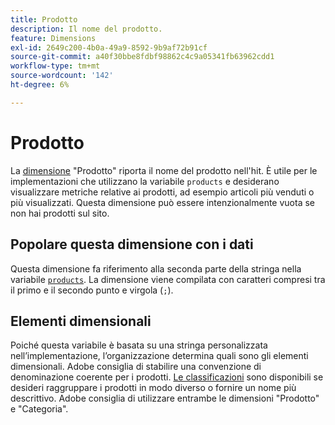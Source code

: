 ```yaml
---
title: Prodotto
description: Il nome del prodotto.
feature: Dimensions
exl-id: 2649c200-4b0a-49a9-8592-9b9af72b91cf
source-git-commit: a40f30bbe8fdbf98862c4c9a05341fb63962cdd1
workflow-type: tm+mt
source-wordcount: '142'
ht-degree: 6%

---
```


# Prodotto

La [dimensione](overview.md) &quot;Prodotto&quot; riporta il nome del prodotto nell&#39;hit. È utile per le implementazioni che utilizzano la variabile `products` e desiderano visualizzare metriche relative ai prodotti, ad esempio articoli più venduti o più visualizzati. Questa dimensione può essere intenzionalmente vuota se non hai prodotti sul sito.

## Popolare questa dimensione con i dati

Questa dimensione fa riferimento alla seconda parte della stringa nella variabile [`products`](/help/implement/vars/page-vars/products.md). La dimensione viene compilata con caratteri compresi tra il primo e il secondo punto e virgola (`;`).

## Elementi dimensionali

Poiché questa variabile è basata su una stringa personalizzata nell’implementazione, l’organizzazione determina quali sono gli elementi dimensionali. Adobe consiglia di stabilire una convenzione di denominazione coerente per i prodotti. [Le classificazioni](../classifications/classifications-overview.md) sono disponibili se desideri raggruppare i prodotti in modo diverso o fornire un nome più descrittivo. Adobe consiglia di utilizzare entrambe le dimensioni &quot;Prodotto&quot; e &quot;Categoria&quot;.
